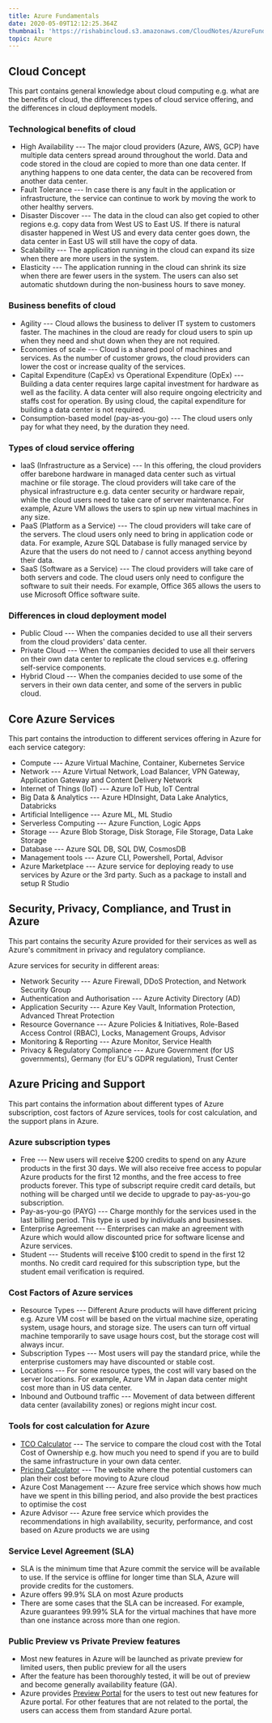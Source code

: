 ```yaml
---
title: Azure Fundamentals
date: 2020-05-09T12:12:25.364Z
thumbnail: 'https://rishabincloud.s3.amazonaws.com/CloudNotes/AzureFundamentals.png'
topic: Azure
---
```



## Cloud Concept

This part contains general knowledge about cloud computing e.g. what are the benefits of cloud, the differences types of cloud service offering, and the differences in cloud deployment models.

### Technological benefits of cloud

- High Availability --- The major cloud providers (Azure, AWS, GCP) have multiple data centers spread around throughout the world. Data and code stored in the cloud are copied to more than one data center. If anything happens to one data center, the data can be recovered from another data center.
- Fault Tolerance --- In case there is any fault in the application or infrastructure, the service can continue to work by moving the work to other healthy servers.
- Disaster Discover --- The data in the cloud can also get copied to other regions e.g. copy data from West US to East US. If there is natural disaster happened in West US and every data center goes down, the data center in East US will still have the copy of data.
- Scalability --- The application running in the cloud can expand its size when there are more users in the system.
- Elasticity --- The application running in the cloud can shrink its size when there are fewer users in the system. The users can also set automatic shutdown during the non-business hours to save money.

### Business benefits of cloud

- Agility --- Cloud allows the business to deliver IT system to customers faster. The machines in the cloud are ready for cloud users to spin up when they need and shut down when they are not required.
- Economies of scale --- Cloud is a shared pool of machines and services. As the number of customer grows, the cloud providers can lower the cost or increase quality of the services.
- Capital Expenditure (CapEx) vs Operational Expenditure (OpEx) --- Building a data center requires large capital investment for hardware as well as the facility. A data center will also require ongoing electricity and staffs cost for operation. By using cloud, the capital expenditure for building a data center is not required.
- Consumption-based model (pay-as-you-go) --- The cloud users only pay for what they need, by the duration they need.

### Types of cloud service offering

- IaaS (Infrastructure as a Service) --- In this offering, the cloud providers offer barebone hardware in managed data center such as virtual machine or file storage. The cloud providers will take care of the physical infrastructure e.g. data center security or hardware repair, while the cloud users need to take care of server maintenance. For example, Azure VM allows the users to spin up new virtual machines in any size.
- PaaS (Platform as a Service) --- The cloud providers will take care of the servers. The cloud users only need to bring in application code or data. For example, Azure SQL Database is fully managed service by Azure that the users do not need to / cannot access anything beyond their data.
- SaaS (Software as a Service) --- The cloud providers will take care of both servers and code. The cloud users only need to configure the software to suit their needs. For example, Office 365 allows the users to use Microsoft Office software suite.

### Differences in cloud deployment model

- Public Cloud --- When the companies decided to use all their servers from the cloud providers' data center.
- Private Cloud --- When the companies decided to use all their servers on their own data center to replicate the cloud services e.g. offering self-service components.
- Hybrid Cloud --- When the companies decided to use some of the servers in their own data center, and some of the servers in public cloud.

## Core Azure Services

This part contains the introduction to different services offering in Azure for each service category:

- Compute --- Azure Virtual Machine, Container, Kubernetes Service
- Network --- Azure Virtual Network, Load Balancer, VPN Gateway, Application Gateway and Content Delivery Network
- Internet of Things (IoT) --- Azure IoT Hub, IoT Central
- Big Data & Analytics --- Azure HDInsight, Data Lake Analytics, Databricks
- Artificial Intelligence --- Azure ML, ML Studio
- Serverless Computing --- Azure Function, Logic Apps
- Storage --- Azure Blob Storage, Disk Storage, File Storage, Data Lake Storage
- Database --- Azure SQL DB, SQL DW, CosmosDB
- Management tools --- Azure CLI, Powershell, Portal, Advisor
- Azure Marketplace --- Azure service for deploying ready to use services by Azure or the 3rd party. Such as a package to install and setup R Studio

## Security, Privacy, Compliance, and Trust in Azure

This part contains the security Azure provided for their services as well as Azure's commitment in privacy and regulatory compliance.

Azure services for security in different areas:

- Network Security --- Azure Firewall, DDoS Protection, and Network Security Group
- Authentication and Authorisation --- Azure Activity Directory (AD)
- Application Security --- Azure Key Vault, Information Protection, Advanced Threat Protection
- Resource Governance --- Azure Policies & Initiatives, Role-Based Access Control (RBAC), Locks, Management Groups, Advisor
- Monitoring & Reporting --- Azure Monitor, Service Health
- Privacy & Regulatory Compliance --- Azure Government (for US governments), Germany (for EU's GDPR regulation), Trust Center

## Azure Pricing and Support

This part contains the information about different types of Azure subscription, cost factors of Azure services, tools for cost calculation, and the support plans in Azure.

### Azure subscription types

- Free --- New users will receive $200 credits to spend on any Azure products in the first 30 days. We will also receive free access to popular Azure products for the first 12 months, and the free access to free products forever. This type of subscript require credit card details, but nothing will be charged until we decide to upgrade to pay-as-you-go subscription.
- Pay-as-you-go (PAYG) --- Charge monthly for the services used in the last billing period. This type is used by individuals and businesses.
- Enterprise Agreement --- Enterprises can make an agreement with Azure which would allow discounted price for software license and Azure services.
- Student --- Students will receive $100 credit to spend in the first 12 months. No credit card required for this subscription type, but the student email verification is required.

### Cost Factors of Azure services

- Resource Types --- Different Azure products will have different pricing e.g. Azure VM cost will be based on the virtual machine size, operating system, usage hours, and storage size. The users can turn off virtual machine temporarily to save usage hours cost, but the storage cost will always incur.
- Subscription Types --- Most users will pay the standard price, while the enterprise customers may have discounted or stable cost.
- Locations --- For some resource types, the cost will vary based on the server locations. For example, Azure VM in Japan data center might cost more than in US data center.
- Inbound and Outbound traffic --- Movement of data between different data center (availability zones) or regions might incur cost.

### Tools for cost calculation for Azure

- [TCO Calculator](https://azure.microsoft.com/en-us/pricing/tco/calculator/) --- The service to compare the cloud cost with the Total Cost of Ownership e.g. how much you need to spend if you are to build the same infrastructure in your own data center.
- [Pricing Calculator](https://azure.microsoft.com/en-us/pricing/calculator/) --- The website where the potential customers can plan their cost before moving to Azure cloud
- Azure Cost Management --- Azure free service which shows how much have we spent in this billing period, and also provide the best practices to optimise the cost
- Azure Advisor --- Azure free service which provides the recommendations in high availability, security, performance, and cost based on Azure products we are using

### Service Level Agreement (SLA)

- SLA is the minimum time that Azure commit the service will be available to use. If the service is offline for longer time than SLA, Azure will provide credits for the customers.
- Azure offers 99.9% SLA on most Azure products
- There are some cases that the SLA can be increased. For example, Azure guarantees 99.99% SLA for the virtual machines that have more than one instance across more than one region.

### Public Preview vs Private Preview features

- Most new features in Azure will be launched as private preview for limited users, then public preview for all the users
- After the feature has been thoroughly tested, it will be out of preview and become generally availability feature (GA).
- Azure provides [Preview Portal](https://preview.portal.azure.com/) for the users to test out new features for Azure portal. For other features that are not related to the portal, the users can access them from standard Azure portal.
